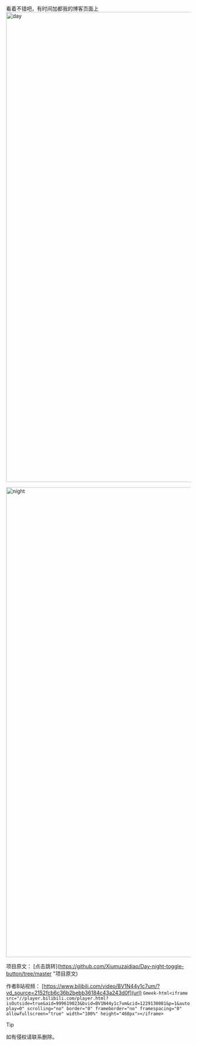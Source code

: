 看着不错吧，有时间加都我的博客页面上
<img width="1279" alt="day" src="https://github.com/user-attachments/assets/b1e13184-2769-42d1-a788-4ab6c2623dcc">

<img width="1279" alt="night" src="https://github.com/user-attachments/assets/64d58dc7-a9f8-4c47-a079-0a25c9c5e2ff">

项目原文：
[点击跳转](https://github.com/Xiumuzaidiao/Day-night-toggle-button/tree/master  "项目原文)

作者B站视频：
[https://www.bilibili.com/video/BV1N44y1c7um/?vd_source=2152fcb6c36b2bebb36184c43a243d0f](url)
`Gmeek-html<iframe src="//player.bilibili.com/player.html?isOutside=true&aid=999619023&bvid=BV1N44y1c7um&cid=1229130081&p=1&autoplay=0" scrolling="no" border="0" frameborder="no" framespacing="0" allowfullscreen="true" width="100%" height="460px"></iframe>`

> [!TIP]
> 如有侵权请联系删除。